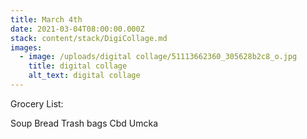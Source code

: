 ```yaml
---
title: March 4th
date: 2021-03-04T08:00:00.000Z
stack: content/stack/DigiCollage.md
images:
  - image: /uploads/digital collage/51113662360_305628b2c8_o.jpg
    title: digital collage
    alt_text: digital collage
---
```


Grocery List:

Soup
Bread
Trash bags
Cbd
Umcka
